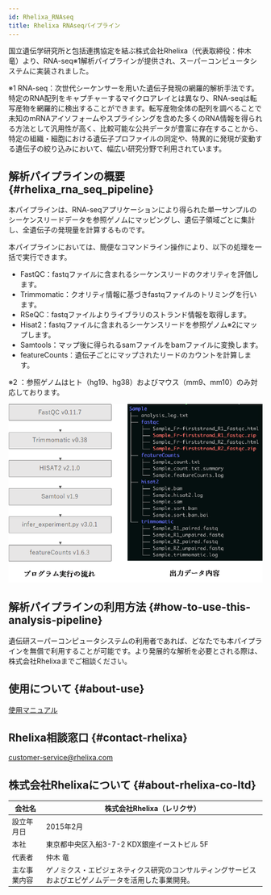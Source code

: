 ```yaml
---
id: Rhelixa_RNAseq
title: Rhelixa RNAseqパイプライン
---
```


国立遺伝学研究所と包括連携協定を結ぶ株式会社Rhelixa（代表取締役：仲木 竜）より、RNA-seq※1解析パイプラインが提供され、スーパーコンピュータシステムに実装されました。

※1 RNA-seq：次世代シーケンサーを用いた遺伝子発現の網羅的解析手法です。特定のRNA配列をキャプチャーするマイクロアレイとは異なり、RNA-seqは転写産物を網羅的に検出することができます。転写産物全体の配列を調べることで未知のmRNAアイソフォームやスプライシングを含めた多くのRNA情報を得られる方法として汎用性が高く、比較可能な公共データが豊富に存在することから、特定の組織・細胞における遺伝子プロファイルの同定や、特異的に発現が変動する遺伝子の絞り込みにおいて、幅広い研究分野で利用されています。

## 解析パイプラインの概要 {#rhelixa_rna_seq_pipeline}

本パイプラインは、RNA-seqアプリケーションにより得られた単一サンプルのシーケンスリードデータを参照ゲノムにマッピングし、遺伝子領域ごとに集計し、全遺伝子の発現量を計算するものです。

本パイプラインにおいては、簡便なコマンドライン操作により、以下の処理を一括で実行できます。

- FastQC：fastqファイルに含まれるシーケンスリードのクオリティを評価します。
- Trimmomatic：クオリティ情報に基づきfastqファイルのトリミングを行います。
- RSeQC：fastqファイルよりライブラリのストランド情報を取得します。
- Hisat2：fastqファイルに含まれるシーケンスリードを参照ゲノム※2にマップします。
- Samtools：マップ後に得られるsamファイルをbamファイルに変換します。
- featureCounts：遺伝子ごとにマップされたリードのカウントを計算します。

※2 ：参照ゲノムはヒト（hg19、hg38）およびマウス（mm9、mm10）のみ対応しております。

 
![](Rhelixa_RNAseq1.png)


## 解析パイプラインの利用方法 {#how-to-use-this-analysis-pipeline}

遺伝研スーパーコンピュータシステムの利用者であれば、どなたでも本パイプラインを無償で利用することが可能です。より発展的な解析を必要とされる際は、株式会社Rhelixaまでご相談ください。

## 使用について {#about-use}

[使用マニュアル](/advanced_guides/Rhelixa_RNAseq/Rhelixa_RNAseq_manual)

## Rhelixa相談窓口 {#contact-rhelixa}

customer-service@rhelixa.com

## 株式会社Rhelixaについて {#about-rhelixa-co-ltd}

| 会社名     | 株式会社Rhelixa（レリクサ）                            |
|------------|--------------------------------------------------------|
|設立年月日  |	2015年2月                                             |
|本社 	     | 東京都中央区入船3-7-2 KDX銀座イーストビル 5F   |
|代表者      | 仲木 竜                                                |
|主な事業内容| 	ゲノミクス・エピジェネティクス研究のコンサルティングサービスおよびエピゲノムデータを活用した事業開発。|
